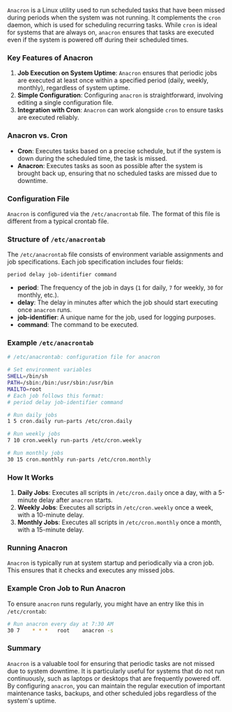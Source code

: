 `Anacron` is a Linux utility used to run scheduled tasks that have been missed during periods when the system was not running. It complements the `cron` daemon, which is used for scheduling recurring tasks. While `cron` is ideal for systems that are always on, `anacron` ensures that tasks are executed even if the system is powered off during their scheduled times.

### Key Features of Anacron

1. **Job Execution on System Uptime**: `Anacron` ensures that periodic jobs are executed at least once within a specified period (daily, weekly, monthly), regardless of system uptime.
2. **Simple Configuration**: Configuring `anacron` is straightforward, involving editing a single configuration file.
3. **Integration with Cron**: `Anacron` can work alongside `cron` to ensure tasks are executed reliably.

### Anacron vs. Cron

- **Cron**: Executes tasks based on a precise schedule, but if the system is down during the scheduled time, the task is missed.
- **Anacron**: Executes tasks as soon as possible after the system is brought back up, ensuring that no scheduled tasks are missed due to downtime.

### Configuration File

`Anacron` is configured via the `/etc/anacrontab` file. The format of this file is different from a typical crontab file.

### Structure of `/etc/anacrontab`

The `/etc/anacrontab` file consists of environment variable assignments and job specifications. Each job specification includes four fields:

```
period delay job-identifier command
```

- **period**: The frequency of the job in days (`1` for daily, `7` for weekly, `30` for monthly, etc.).
- **delay**: The delay in minutes after which the job should start executing once `anacron` runs.
- **job-identifier**: A unique name for the job, used for logging purposes.
- **command**: The command to be executed.

### Example `/etc/anacrontab`

```sh
# /etc/anacrontab: configuration file for anacron

# Set environment variables
SHELL=/bin/sh
PATH=/sbin:/bin:/usr/sbin:/usr/bin
MAILTO=root
# Each job follows this format:
# period delay job-identifier command

# Run daily jobs
1 5 cron.daily run-parts /etc/cron.daily

# Run weekly jobs
7 10 cron.weekly run-parts /etc/cron.weekly

# Run monthly jobs
30 15 cron.monthly run-parts /etc/cron.monthly
```

### How It Works

1. **Daily Jobs**: Executes all scripts in `/etc/cron.daily` once a day, with a 5-minute delay after `anacron` starts.
2. **Weekly Jobs**: Executes all scripts in `/etc/cron.weekly` once a week, with a 10-minute delay.
3. **Monthly Jobs**: Executes all scripts in `/etc/cron.monthly` once a month, with a 15-minute delay.

### Running Anacron

`Anacron` is typically run at system startup and periodically via a cron job. This ensures that it checks and executes any missed jobs.

### Example Cron Job to Run Anacron

To ensure `anacron` runs regularly, you might have an entry like this in `/etc/crontab`:

```sh
# Run anacron every day at 7:30 AM
30 7    * * *   root    anacron -s
```

### Summary

`Anacron` is a valuable tool for ensuring that periodic tasks are not missed due to system downtime. It is particularly useful for systems that do not run continuously, such as laptops or desktops that are frequently powered off. By configuring `anacron`, you can maintain the regular execution of important maintenance tasks, backups, and other scheduled jobs regardless of the system's uptime.
